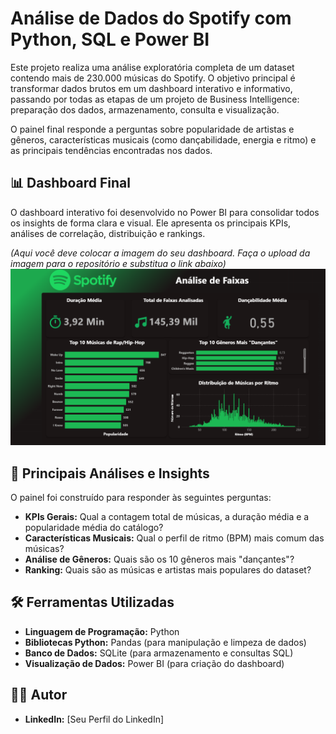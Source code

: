 # Análise de Dados do Spotify com Python, SQL e Power BI

Este projeto realiza uma análise exploratória completa de um dataset contendo mais de 230.000 músicas do Spotify. O objetivo principal é transformar dados brutos em um dashboard interativo e informativo, passando por todas as etapas de um projeto de Business Intelligence: preparação dos dados, armazenamento, consulta e visualização.

O painel final responde a perguntas sobre popularidade de artistas e gêneros, características musicais (como dançabilidade, energia e ritmo) e as principais tendências encontradas nos dados.

## 📊 Dashboard Final

O dashboard interativo foi desenvolvido no Power BI para consolidar todos os insights de forma clara e visual. Ele apresenta os principais KPIs, análises de correlação, distribuição e rankings.

*(Aqui você deve colocar a imagem do seu dashboard. Faça o upload da imagem para o repositório e substitua o link abaixo)*
![Dashboard Spotify](DashboardPronto.png)


## 🚀 Principais Análises e Insights

O painel foi construído para responder às seguintes perguntas:

* **KPIs Gerais:** Qual a contagem total de músicas, a duração média e a popularidade média do catálogo?
* **Características Musicais:** Qual o perfil de ritmo (BPM) mais comum das músicas?
* **Análise de Gêneros:** Quais são os 10 gêneros mais "dançantes"?
* **Ranking:** Quais são as músicas e artistas mais populares do dataset?

## 🛠️ Ferramentas Utilizadas

* **Linguagem de Programação:** Python
* **Bibliotecas Python:** Pandas (para manipulação e limpeza de dados)
* **Banco de Dados:** SQLite (para armazenamento e consultas SQL)
* **Visualização de Dados:** Power BI (para criação do dashboard)


## 👨‍💻 Autor


* **LinkedIn:** [Seu Perfil do LinkedIn]